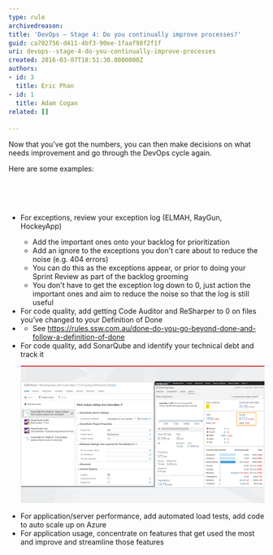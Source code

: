 ```yaml
---
type: rule
archivedreason: 
title: 'DevOps – Stage 4: Do you continually improve processes?'
guid: ca702756-d411-4bf3-90ee-1faaf98f2f1f
uri: devops--stage-4-do-you-continually-improve-processes
created: 2016-03-07T18:51:30.0000000Z
authors:
- id: 3
  title: Eric Phan
- id: 1
  title: Adam Cogan
related: []

---
```



<p class="p1">​​​​Now that you’ve got the numbers, you can then make decisions on what needs improvement and go through the DevOps cycle again.​<br></p><p class="p1">Here are some examples:​</p>
<br><excerpt class='endintro'></excerpt><br>
​
<ul><li>For exceptions, review your exception log (ELMAH, RayGun, HockeyApp)</li><ul><li>Add the important ones onto your backlog for prioritization​</li><li><span style="background-color:initial;">Add an ignore to the exceptions you don't care about to reduce the noise (e.g. 404 errors)</span></li><li>You can do this as the exceptions appear, or prior to doing your Sprint Review as part of the backlog grooming</li><li><span style="background-color:initial;">​You don't have to get the exception log down to 0, just action the important ones and aim to reduce the noise so that the log is still useful</span><span style="background-color:initial;">​</span></li></ul><li><span style="background-color:initial;">​For code quality, add getting Code Auditor and ReSharper to 0 on files you’ve changed to your Definition of Done</span><br></li><li><ul><li>See <a href="/_layouts/15/FIXUPREDIRECT.ASPX?WebId=3dfc0e07-e23a-4cbb-aac2-e778b71166a2&TermSetId=07da3ddf-0924-4cd2-a6d4-a4809ae20160&TermId=6449ae79-ba88-447e-aa48-36173029a2af">https://rules.ssw.com.au/done-do-you-go-beyond-done-and-follow-a-definition-of-done </a>  </li></ul></li><li>For code quality, add SonarQube and identify your technical debt and track it<dl class="image"><dt><img src="improve-processes.png" alt="improve-processes.png" /></dt></dl></li><li>For application/server performance, add automated load tests, add code to auto scale up on Azure</li><li>For application usage, concentrate on features that get used the most and improve and streamline those features</li></ul>


